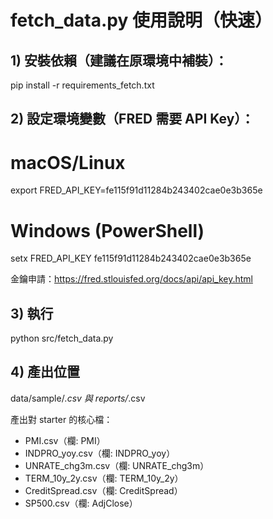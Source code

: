 # fetch_data.py 使用說明（快速）

## 1) 安裝依賴（建議在原環境中補裝）：
pip install -r requirements_fetch.txt

## 2) 設定環境變數（FRED 需要 API Key）：
# macOS/Linux
export FRED_API_KEY=fe115f91d11284b243402cae0e3b365e

# Windows (PowerShell)
setx FRED_API_KEY fe115f91d11284b243402cae0e3b365e

金鑰申請：https://fred.stlouisfed.org/docs/api/api_key.html

## 3) 執行
python src/fetch_data.py

## 4) 產出位置
data/sample/*.csv   與  reports/*.csv

產出對 starter 的核心檔：
- PMI.csv（欄: PMI）
- INDPRO_yoy.csv（欄: INDPRO_yoy）
- UNRATE_chg3m.csv（欄: UNRATE_chg3m）
- TERM_10y_2y.csv（欄: TERM_10y_2y）
- CreditSpread.csv（欄: CreditSpread）
- SP500.csv（欄: AdjClose）
